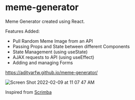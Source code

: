 # meme-generator

Meme Generator created using React.

Features Added:
- Pull Random Meme Image from an API
- Passing Props and State between different Components
- State Management (using useState)
- AJAX requests to API (using useEffect)
- Adding and managing Forms


https://adityarfw.github.io/meme-generator/


![Screen Shot 2022-02-09 at 11 07 47 AM](https://user-images.githubusercontent.com/47574369/153241192-b31d52e5-81c7-466e-a8d8-1d6007a7da9e.png)


Inspired from [Scrimba](https://scrimba.com/learn/learnreact)

